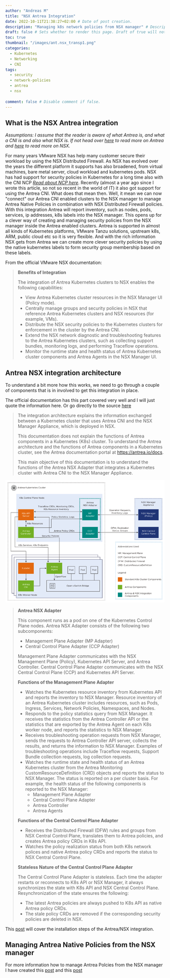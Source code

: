 ```yaml
---
author: "Andreas M"
title: "NSX Antrea Integration"
date: 2022-10-11T21:38:27+02:00 # Date of post creation.
description: "Managing k8s network policies from NSX manager" # Description used for search engine.
draft: false # Sets whether to render this page. Draft of true will not be rendered.
toc: true
thumbnail: "/images/ant.nsx_transp1.png"
categories:
  - Kubernetes
  - Networking
  - CNI
tags:
  - security
  - network-policies
  - antrea
  - nsx

comment: false # Disable comment if false.
---
```




## What is the NSX Antrea integration 

 *Assumptions: I assume that the reader is aware of what Antrea is, and what a CNI is and also what NSX is. If not head over [here](http://antrea.io) to read more on Antrea and [here](https://www.vmware.com/products/nsx.html) to read more on NSX.* 

For many years VMware NSX has help many customer secure their workload by using the NSX Distributed Firewall. As NSX has evolved over the years the different platform it supports has also broadened, from virtual machines, bare metal server, cloud workload and kubernetes pods. NSX has had support for security policies in Kubernetes for a long time also with the CNI NCP [*Read about NCP here*](https://docs.vmware.com/en/VMware-NSX-T-Data-Center/3.2/ncp-kubernetes/GUID-52A92986-0FDF-43A5-A7BB-C037889F7559.html). Recently (almost a year ago since I wrote this article, so not so recent in the world of IT) it also got support for using the Antrea CNI.  What does that mean then. Well, it mean we can now "connect" our Antrea CNI enabled clusters to the NSX manager to manage Antrea Native Policies in combination with NSX Distributed Firewall policies. With this integration Antrea will report inventory, such as nodes, pods, services, ip addresses, k8s labels into the NSX manager. This opens up for a clever way of creating and managing security policies from the NSX manager inside the Antrea enabled clusters. Antrea is supported in almost all kinds of Kubernetes platforms, VMware Tanzu solutions, upstream k8s, ARM, public cloud etc so it is very flexible. And with the rich information NSX gets from Antrea we can create more clever security policies by using the native kubernetes labels to form security group membership based on these labels. 

From the official VMware NSX documentation:



> **Benefits of Integration**
>
> The integration of Antrea Kubernetes clusters to NSX enables the following capabilities:
>
> - View Antrea Kubernetes cluster resources in the NSX Manager UI (Policy mode).
> - Centrally manage groups and security policies in NSX that reference Antrea Kubernetes clusters and NSX resources (for example, VMs).
> - Distribute the NSX security policies to the Kubernetes clusters for enforcement in the cluster by the Antrea CNI.
> - Extend the NSX network diagnostic and troubleshooting features to the Antrea Kubernetes clusters, such as collecting support bundles, monitoring logs, and performing Traceflow operations.
> - Monitor the runtime state and health status of Antrea Kubernetes cluster components and Antrea Agents in the NSX Manager UI.

## Antrea NSX integration architecture

To understand a bit more how this works, we need to go through a couple of components that is in involved to get this integration in place. 

The official documentation has this part covered very well and I will just quote the information here. Or go directly to the source [here](https://docs.vmware.com/en/VMware-NSX/4.1/administration/GUID-311D36DA-7451-4E7C-93BF-E64155E7E342.html)

> The integration architecture explains the information exchanged between a Kubernetes cluster that uses Antrea CNI and the NSX Manager Appliance, which is deployed in NSX.
>
> This documentation does not explain the functions of Antrea components in a Kubernetes (K8s) cluster. To understand the Antrea architecture and the functions of Antrea components in a Kubernetes cluster, see the Antrea documentation portal at https://antrea.io/docs.
>
> This main objective of this documentation is to understand the functions of the Antrea NSX Adapter that integrates a Kubernetes cluster with Antrea CNI to the NSX Manager Appliance.

![antrea-nsx-components](images/image-20230612082632719.png)

> **Antrea NSX Adapter**
>
> This component runs as a pod on one of the Kubernetes Control Plane nodes. Antrea NSX Adapter consists of the following two subcomponents:
>
> - Management Plane Adapter (MP Adapter)
> - Central Control Plane Adapter (CCP Adapter)
>
> Management Plane Adapter communicates with the NSX Management Plane (Policy), Kubernetes API Server, and Antrea Controller. Central Control Plane Adapter communicates with the NSX Central Control Plane (CCP) and Kubernetes API Server.
>
> **Functions of the Management Plane Adapter**
>
> - Watches the Kubernetes resource inventory from Kubernetes API and reports the inventory to NSX Manager. Resource inventory of an Antrea Kubernetes cluster includes resources, such as Pods, Ingress, Services, Network Policies, Namespaces, and Nodes.
> - Responds to the policy statistics query from NSX Manager. It receives the statistics from the Antrea Controller API or the statistics that are exported by the Antrea Agent on each K8s worker node, and reports the statistics to NSX Manager.
> - Receives troubleshooting operation requests from NSX Manager, sends the requests to Antrea Controller API server, collects the results, and returns the information to NSX Manager. Examples of troubleshooting operations include Traceflow requests, Support Bundle collection requests, log collection requests.
> - Watches the runtime state and health status of an Antrea Kubernetes cluster from the Antrea Monitoring CustomResourceDefinition (CRD) objects and reports the status to NSX Manager. The status is reported on a per cluster basis. For example, the health status of the following components is reported to the NSX Manager:
>   - Management Plane Adapter
>   - Central Control Plane Adapter
>   - Antrea Controller
>   - Antrea Agents
>
> **Functions of the Central Control Plane Adapter**
>
> - Receives the Distributed Firewall (DFW) rules and groups from NSX Central Control Plane, translates them to Antrea policies, and creates Antrea policy CRDs in K8s API.
> - Watches the policy realization status from both K8s network polices and native Antrea policy CRDs and reports the status to NSX Central Control Plane.
>
> **Stateless Nature of the Central Control Plane Adapter**
>
> The Central Control Plane Adapter is stateless. Each time the adapter restarts or reconnects to K8s API or NSX Manager, it always synchronizes the state with K8s API and NSX Central Control Plane. Resynchronization of the state ensures the following:
>
> - The latest Antrea policies are always pushed to K8s API as native Antrea policy CRDs.
> - The stale policy CRDs are removed if the corresponding security policies are deleted in NSX.



This [post](https://blog.andreasm.io/2023/06/01/managing-antrea-in-vsphere-with-tanzu/) will cover the installation steps of the Antrea/NSX integration. 

## Managing Antrea Native Policies from the NSX manager

For more information how to manage Antrea Polcies from the NSX manager I have created this [post](https://blog.andreasm.io/2022/03/13/managing-your-antrea-k8s-clusters-running-in-vmc-from-your-on-prem-nsx-manager/) and this [post](https://blog.andreasm.io/2023/06/01/managing-antrea-in-vsphere-with-tanzu/)
